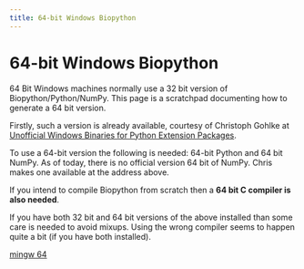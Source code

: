 ```yaml
---
title: 64-bit Windows Biopython
---
```


64-bit Windows Biopython
========================

64 Bit Windows machines normally use a 32 bit version of
Biopython/Python/NumPy. This page is a scratchpad documenting how to
generate a 64 bit version.

Firstly, such a version is already available, courtesy of Christoph
Gohlke at [Unofficial Windows Binaries for Python Extension
Packages](http://www.lfd.uci.edu/~gohlke/pythonlibs/).

To use a 64-bit version the following is needed: 64-bit Python and 64
bit NumPy. As of today, there is no official version 64 bit of NumPy.
Chris makes one available at the address above.

If you intend to compile Biopython from scratch then a **64 bit C
compiler is also needed**.

If you have both 32 bit and 64 bit versions of the above installed than
some care is needed to avoid mixups. Using the wrong compiler seems to
happen quite a bit (if you have both installed).

[mingw
64](http://sourceforge.net/projects/mingw-w64/files/Toolchains%20targetting%20Win64/Personal%20Builds/sezero_20101003/)
